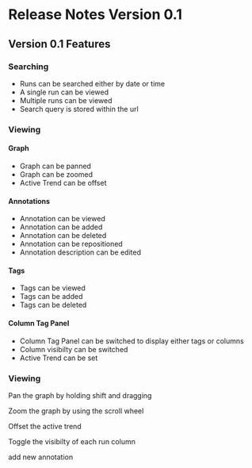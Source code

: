 # Release Notes Version 0.1

## Version 0.1 Features

### Searching

- Runs can be searched either by date or time
- A single run can be viewed
- Multiple runs can be viewed
- Search query is stored within the url
 
### Viewing

#### Graph
- Graph can be panned
- Graph can be zoomed
- Active Trend can be offset


#### Annotations
- Annotation can be viewed
- Annotation can be added
- Annotation can be deleted
- Annotation can be repositioned
- Annotation description can be edited

#### Tags
- Tags can be viewed
- Tags can be added
- Tags can be deleted

#### Column Tag Panel
- Column Tag Panel can be switched to display either tags or columns
- Column visibilty can be switched
- Active Trend can be set


 
 
### Viewing

Pan the graph by holding shift and dragging 

Zoom the graph by using the scroll wheel

Offset the active trend

Toggle the visibilty of each run column

add new annotation

